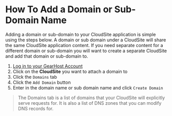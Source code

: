 # How To Add a Domain or Sub-Domain Name
Adding a domain or sub-domain to your CloudSite application is simple using the steps below. A domain or sub domain under a CloudSite will share the same CloudSite application content. If you need separate content for a different domain or sub-domain you will want to create a separate CloudSite and add that domain or sub-domain to.

1. [Log in to your GearHost Account](https://my.gearhost.com/Account/Login)
2. Click on the **CloudSite** you want to attach a domain to
3. Click the `Domains` tab
4. Click the `Add Domain` button
5. Enter in the domain name or sub domain name and click `Create Domain`

> The Domains tab is a list of domains that your CloudSite will explicitly serve requests for. It is also a list of DNS zones that you can modify DNS records for.